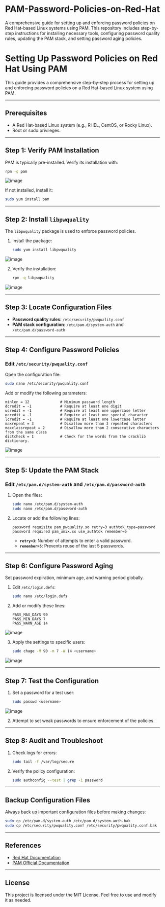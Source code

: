 # PAM-Password-Policies-on-Red-Hat
A comprehensive guide for setting up and enforcing password policies on Red Hat-based Linux systems using PAM. This repository includes step-by-step instructions for installing necessary tools, configuring password quality rules, updating the PAM stack, and setting password aging policies. 


# Setting Up Password Policies on Red Hat Using PAM

This guide provides a comprehensive step-by-step process for setting up and enforcing password policies on a Red Hat-based Linux system using PAM.

---

## Prerequisites

- A Red Hat-based Linux system (e.g., RHEL, CentOS, or Rocky Linux).
- Root or sudo privileges.

---

## Step 1: Verify PAM Installation

PAM is typically pre-installed. Verify its installation with:

```bash
rpm -q pam
```

![image](https://github.com/user-attachments/assets/dc61cb8e-f6ad-4ed9-82ba-f71025bacfc7)

If not installed, install it:

```bash
sudo yum install pam
```

---

## Step 2: Install `libpwquality`

The `libpwquality` package is used to enforce password policies.

1. Install the package:
   ```bash
   sudo yum install libpwquality
   ```

![image](https://github.com/user-attachments/assets/86d302ca-6584-464e-8752-39183ecc1409)


2. Verify the installation:
   ```bash
   rpm -q libpwquality
   ```
![image](https://github.com/user-attachments/assets/743c53a3-fa95-4876-b89a-009428e04fef)

---

## Step 3: Locate Configuration Files

- **Password quality rules**: `/etc/security/pwquality.conf`
- **PAM stack configuration**: `/etc/pam.d/system-auth` and `/etc/pam.d/password-auth`

---

## Step 4: Configure Password Policies

### Edit `/etc/security/pwquality.conf`

Open the configuration file:

```bash
sudo nano /etc/security/pwquality.conf
```

Add or modify the following parameters:

```plaintext
minlen = 12              # Minimum password length
dcredit = -1             # Require at least one digit
ucredit = -1             # Require at least one uppercase letter
ocredit = -1             # Require at least one special character
lcredit = -1             # Require at least one lowercase letter
maxrepeat = 3            # Disallow more than 3 repeated characters
maxclassrepeat = 2       # Disallow more than 2 consecutive characters from the same class
dictcheck = 1            # Check for the words from the cracklib dictionary.
```

![image](https://github.com/user-attachments/assets/6642ce80-0ad9-4af6-acfd-ded145265179)

---

## Step 5: Update the PAM Stack

### Edit `/etc/pam.d/system-auth` and `/etc/pam.d/password-auth`

1. Open the files:
   ```bash
   sudo nano /etc/pam.d/system-auth
   sudo nano /etc/pam.d/password-auth
   ```

2. Locate or add the following lines:

   ```plaintext
   password requisite pam_pwquality.so retry=3 authtok_type=password
   password required pam_unix.so use_authtok remember=5
   ```

   - **`retry=3`**: Number of attempts to enter a valid password.
   - **`remember=5`**: Prevents reuse of the last 5 passwords.

---

## Step 6: Configure Password Aging

Set password expiration, minimum age, and warning period globally.

1. Edit `/etc/login.defs`:
   ```bash
   sudo nano /etc/login.defs
   ```

2. Add or modify these lines:

   ```plaintext
   PASS_MAX_DAYS 90
   PASS_MIN_DAYS 7
   PASS_WARN_AGE 14
   ```

![image](https://github.com/user-attachments/assets/7aae284b-4933-401c-b4af-e6bbdc42338e)

3. Apply the settings to specific users:

   ```bash
   sudo chage -M 90 -m 7 -W 14 <username>
   ```

![image](https://github.com/user-attachments/assets/5d29c0b7-666d-42bd-aae2-3bebcb316d51)

---

## Step 7: Test the Configuration

1. Set a password for a test user:
   ```bash
   sudo passwd <username>
   ```

![image](https://github.com/user-attachments/assets/d8d89f89-f168-4c69-83d3-c8fb75e56b0c)

2. Attempt to set weak passwords to ensure enforcement of the policies.

---

## Step 8: Audit and Troubleshoot

1. Check logs for errors:
   ```bash
   sudo tail -f /var/log/secure
   ```

2. Verify the policy configuration:
   ```bash
   sudo authconfig --test | grep -i password
   ```

---

## Backup Configuration Files

Always back up important configuration files before making changes:

```bash
sudo cp /etc/pam.d/system-auth /etc/pam.d/system-auth.bak
sudo cp /etc/security/pwquality.conf /etc/security/pwquality.conf.bak
```

---

## References

- [Red Hat Documentation](https://access.redhat.com/documentation)
- [PAM Official Documentation](https://www.linux-pam.org/)

---

## License

This project is licensed under the MIT License. Feel free to use and modify it as needed.
```
